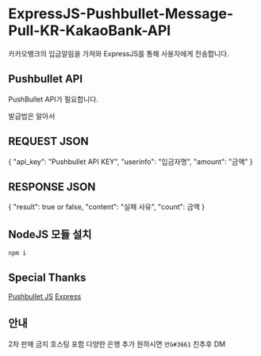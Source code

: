 # ExpressJS-Pushbullet-Message-Pull-KR-KakaoBank-API
카카오뱅크의 입금알림을 가져와 ExpressJS를 통해 사용자에게 전송합니다.

## Pushbullet API
PushBullet API가 필요합니다.

발급법은 알아서

## REQUEST JSON
{
  "api_key": "Pushbullet API KEY",
  "userinfo": "입금자명",
  "amount": "금액"
}

## RESPONSE JSON
{
  "result": true or false,
  "content": "실패 사유",
  "count": 금액
}

## NodeJS 모듈 설치
`npm i`

## Special Thanks
[Pushbullet JS](https://github.com/alexwhitman/node-pushbullet-api)
[Express](https://github.com/expressjs/express)

## 안내
2차 판매 금지 호스팅 포함
다양한 은행 추가 원하시면 `먼G#3661` 친추후 DM
